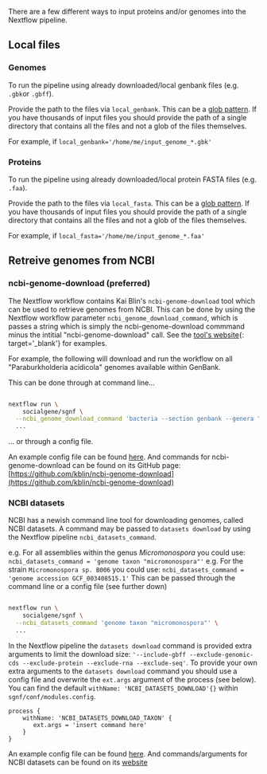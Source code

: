 There are a few different ways to input proteins and/or genomes into the Nextflow pipeline.

## Local files


### Genomes
To run the pipeline using already downloaded/local genbank files (e.g. `.gbk`or `.gbff`).

Provide the path to the files via `local_genbank`. This can be a [glob pattern](https://www.digitalocean.com/community/tools/glob). If you have thousands of input files you should provide the path of a single directory that contains all the files and not a glob of the files themselves.

For example, if `local_genbank='/home/me/input_genome_*.gbk'`

### Proteins

To run the pipeline using already downloaded/local protein FASTA files (e.g. `.faa`).

Provide the path to the files via `local_fasta`. This can be a [glob pattern](https://www.digitalocean.com/community/tools/glob). If you have thousands of input files you should provide the path of a single directory that contains all the files and not a glob of the files themselves.

For example, if `local_fasta='/home/me/input_genome_*.faa'`

## Retreive genomes from NCBI

### ncbi-genome-download (preferred)

The Nextflow workflow contains Kai Blin's `ncbi-genome-download` tool which can be used to retrieve genomes from NCBI. This can be done by using the Nextflow workflow parameter `ncbi_genome_download_command`, which is passes a string which is simply the ncbi-genome-download commmand minus the intitial "ncbi-genome-download" call. See the [tool's website](https://github.com/kblin/ncbi-genome-download#usage){: target='_blank'} for examples.

For example, the following will download and run the workflow on all "Paraburkholderia acidicola" genomes available within GenBank.

This can be done through at command line...

``` bash

nextflow run \
    socialgene/sgnf \
  --ncbi_genome_download_command 'bacteria --section genbank --genera "Paraburkholderia acidicola"' \
  ...

```

... or through a config file.

An example config file can be found [here](https://github.com/socialgene/sgnf/conf/examples/input_examples/ncbi_genome_download.config). And commands for ncbi-genome-download can be found on its GitHub page: [https://github.com/kblin/ncbi-genome-download](https://github.com/kblin/ncbi-genome-download)


### NCBI datasets

NCBI has a newish command line tool for downloading genomes, called NCBI datasets. A command may be passed to `datasets download` by using the Nextflow pipeline `ncbi_datasets_command`.


e.g. For all assemblies within the genus *Micromonospora* you could use: `ncbi_datasets_command = 'genome taxon "micromonospora"'`
e.g. For the strain `Micromonospora sp. B006` you could use: `ncbi_datasets_command = 'genome accession GCF_003408515.1'`
This can be passed through the command line or a config file (see further down)

``` bash

nextflow run \
    socialgene/sgnf \
  --ncbi_datasets_command 'genome taxon "micromonospora"' \
  ...

```

In the Nextflow pipeline the `datasets download` command is provided extra arguments to limit the download size: `'--include-gbff --exclude-genomic-cds --exclude-protein --exclude-rna --exclude-seq'`. To provide your own extra arguments to the `datasets download` command you should use a config file and overwrite the `ext.args` argument of the process (see below). You can find the default `withName: 'NCBI_DATASETS_DOWNLOAD'{}` within `sgnf/conf/modules.config`.

```
process {
    withName: 'NCBI_DATASETS_DOWNLOAD_TAXON' {
       ext.args = 'insert command here'
    }
}
```


An example config file can be found [here](https://github.com/socialgene/sgnf/conf/examples/input_examples/ncbi_genome_download.config). And commands/arguments for NCBI datasets can be found on its [website](https://www.ncbi.nlm.nih.gov/datasets/docs/v1/reference-docs/command-line/datasets/download/genome/)

